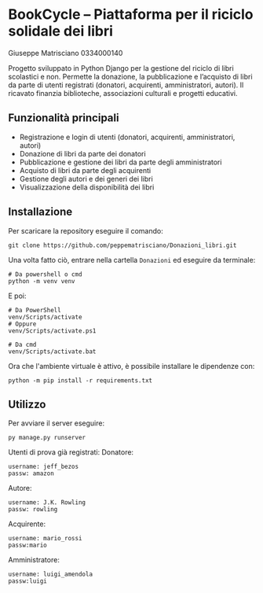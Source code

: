 # BookCycle – Piattaforma per il riciclo solidale dei libri

Giuseppe Matrisciano 0334000140

Progetto sviluppato in Python Django per la gestione del riciclo di libri scolastici e non.
Permette la donazione, la pubblicazione e l’acquisto di libri da parte di utenti registrati (donatori, acquirenti, amministratori, autori).
Il ricavato finanzia biblioteche, associazioni culturali e progetti educativi.

## Funzionalità principali

- Registrazione e login di utenti (donatori, acquirenti, amministratori, autori)
- Donazione di libri da parte dei donatori
- Pubblicazione e gestione dei libri da parte degli amministratori
- Acquisto di libri da parte degli acquirenti
- Gestione degli autori e dei generi dei libri
- Visualizzazione della disponibilità dei libri


## Installazione
Per scaricare la repository eseguire il comando:
```
git clone https://github.com/peppematrisciano/Donazioni_libri.git
```
Una volta fatto ciò, entrare nella cartella `Donazioni` ed eseguire da terminale:
```
# Da powershell o cmd
python -m venv venv
```
E poi:
```
# Da PowerShell
venv/Scripts/activate
# Oppure
venv/Scripts/activate.ps1

# Da cmd
venv/Scripts/activate.bat
```
Ora che l'ambiente virtuale è attivo, è possibile installare le dipendenze con:
```
python -m pip install -r requirements.txt
```

## Utilizzo

Per avviare il server eseguire:
```
py manage.py runserver
```

Utenti di prova già registrati:
Donatore:
```
username: jeff_bezos
passw: amazon
```
Autore:
```
username: J.K. Rowling
passw: rowling
```
Acquirente:
```
username: mario_rossi
passw:mario
```
Amministratore:
```
username: luigi_amendola
passw:luigi
```
